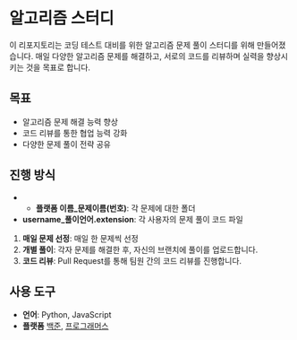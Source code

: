 # 알고리즘 스터디

이 리포지토리는 코딩 테스트 대비를 위한 알고리즘 문제 풀이 스터디를 위해 만들어졌습니다. 매일 다양한 알고리즘 문제를 해결하고, 서로의 코드를 리뷰하며 실력을 향상시키는 것을 목표로 합니다.

## 목표

- 알고리즘 문제 해결 능력 향상
- 코드 리뷰를 통한 협업 능력 강화
- 다양한 문제 풀이 전략 공유

## 진행 방식

- - **플랫폼 이름_문제이름(번호)**: 각 문제에 대한 폴더
- **username_풀이언어.extension**: 각 사용자의 문제 풀이 코드 파일

1. **매일 문제 선정**: 매일 한 문제씩 선정
2. **개별 풀이**: 각자 문제를 해결한 후, 자신의 브랜치에 풀이를 업로드합니다.
3. **코드 리뷰**: Pull Request를 통해 팀원 간의 코드 리뷰를 진행합니다.

## 사용 도구

- **언어**: Python, JavaScript
- **플랫폼** [백준](https://www.acmicpc.net), [프로그래머스](https://programmers.co.kr)



